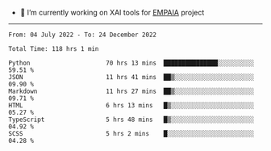 - 🔭 I’m currently working on XAI tools for [EMPAIA](https://en.empaia.org/) project

---

<!--START_SECTION:waka-->

```text
From: 04 July 2022 - To: 24 December 2022

Total Time: 118 hrs 1 min

Python                     70 hrs 13 mins  ███████████████░░░░░░░░░░   59.51 %
JSON                       11 hrs 41 mins  ██▒░░░░░░░░░░░░░░░░░░░░░░   09.90 %
Markdown                   11 hrs 27 mins  ██▒░░░░░░░░░░░░░░░░░░░░░░   09.71 %
HTML                       6 hrs 13 mins   █▒░░░░░░░░░░░░░░░░░░░░░░░   05.27 %
TypeScript                 5 hrs 48 mins   █▒░░░░░░░░░░░░░░░░░░░░░░░   04.92 %
SCSS                       5 hrs 2 mins    █░░░░░░░░░░░░░░░░░░░░░░░░   04.28 %
```

<!--END_SECTION:waka-->
